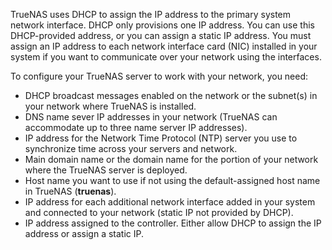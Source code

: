 &NewLine;

TrueNAS uses DHCP to assign the IP address to the primary system network interface. DHCP only provisions one IP address.
You can use this DHCP-provided address, or you can assign a static IP address.
You must assign an IP address to each network interface card (NIC) installed in your system if you want to communicate over your network using the interfaces.

To configure your TrueNAS server to work with your network, you need:

* DHCP broadcast messages enabled on the network or the subnet(s) in your network where TrueNAS is installed.
* DNS name sever IP addresses in your network (TrueNAS can accommodate up to three name server IP addresses).
* IP address for the Network Time Protocol (NTP) server you use to synchronize time across your servers and network.
* Main domain name or the domain name for the portion of your network where the TrueNAS server is deployed.
* Host name you want to use if not using the default-assigned host name in TrueNAS (**truenas**).
* IP address for each additional network interface added in your system and connected to your network (static IP not provided by DHCP).
* IP address assigned to the controller.
  Either allow DHCP to assign the IP address or assign a static IP.
